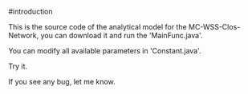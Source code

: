#introduction

This is the source code of the analytical model for the MC-WSS-Clos-Network, you can download it and run the 'MainFunc.java'.

You can modify all available parameters in 'Constant.java'.

Try it.

If you see any bug, let me know.


